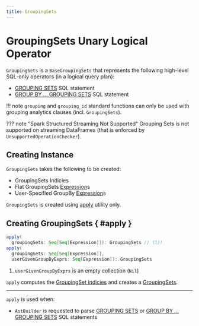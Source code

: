 ```yaml
---
title: GroupingSets
---
```


# GroupingSets Unary Logical Operator

`GroupingSets` is a `BaseGroupingSets` that represents the following high-level SQL-only operators (in a logical query plan):

* [GROUPING SETS](../sql/AstBuilder.md#visitGroupingAnalytics) SQL statement
* [GROUP BY ... GROUPING SETS](../sql/AstBuilder.md#withAggregationClause) SQL statement

!!! note
    `grouping` and `grouping_id` standard functions can only be used with grouping analytics clauses (incl. `GroupingSets`).

??? note "Spark Structured Streaming Not Supported"
    Grouping Sets is not supported on streaming DataFrames (that is enforced by `UnsupportedOperationChecker`).

## Creating Instance

`GroupingSets` takes the following to be created:

* <span id="groupingSetIndexes"> GroupingSets Indicies
* <span id="flatGroupingSets"> Flat GroupingSets [Expression](../expressions/Expression.md)s
* <span id="userGivenGroupByExprs"> User-Specified GroupBy [Expression](../expressions/Expression.md)s

`GroupingSets` is created using [apply](#apply) utility only.

## Creating GroupingSets { #apply }

```scala
apply(
  groupingSets: Seq[Seq[Expression]]): GroupingSets // (1)!
apply(
  groupingSets: Seq[Seq[Expression]],
  userGivenGroupByExprs: Seq[Expression]): GroupingSets
```

1. `userGivenGroupByExprs` is an empty collection (`Nil`)

`apply` computes the [GroupingSet indicies](#groupingSetIndexes) and creates a [GroupingSets](#creating-instance).

---

`apply` is used when:

* `AstBuilder` is requested to parse [GROUPING SETS](../sql/AstBuilder.md#visitGroupingAnalytics) or [GROUP BY ... GROUPING SETS](../sql/AstBuilder.md#withAggregationClause) SQL statements

<!---
## Review Me

`GroupingSets` is a spark-sql-LogicalPlan.md#UnaryNode[unary logical operator] that represents SQL's sql/AstBuilder.md#withAggregation[GROUPING SETS] variant of `GROUP BY` clause.

```text
val q = sql("""
  SELECT customer, year, SUM(sales)
  FROM VALUES ("abc", 2017, 30) AS t1 (customer, year, sales)
  GROUP BY customer, year
  GROUPING SETS ((customer), (year))
  """)
scala> println(q.queryExecution.logical.numberedTreeString)
00 'GroupingSets [ArrayBuffer('customer), ArrayBuffer('year)], ['customer, 'year], ['customer, 'year, unresolvedalias('SUM('sales), None)]
01 +- 'SubqueryAlias t1
02    +- 'UnresolvedInlineTable [customer, year, sales], [List(abc, 2017, 30)]
```

`GroupingSets` operator is resolved to an `Aggregate` logical operator at <<analyzer, analysis phase>>.

```
scala> println(q.queryExecution.analyzed.numberedTreeString)
00 Aggregate [customer#8, year#9, spark_grouping_id#5], [customer#8, year#9, sum(cast(sales#2 as bigint)) AS sum(sales)#4L]
01 +- Expand [List(customer#0, year#1, sales#2, customer#6, null, 1), List(customer#0, year#1, sales#2, null, year#7, 2)], [customer#0, year#1, sales#2, customer#8, year#9, spark_grouping_id#5]
02    +- Project [customer#0, year#1, sales#2, customer#0 AS customer#6, year#1 AS year#7]
03       +- SubqueryAlias t1
04          +- LocalRelation [customer#0, year#1, sales#2]
```

NOTE: `GroupingSets` can only be created using SQL.

NOTE: `GroupingSets` is not supported on Structured Streaming's spark-sql-LogicalPlan.md#isStreaming[streaming Datasets].

[[resolved]]
`GroupingSets` is never resolved (as it can only be converted to an `Aggregate` logical operator).

[[output]]
The catalyst/QueryPlan.md#output[output schema] of a `GroupingSets` are exactly the attributes of <<aggregations, aggregate named expressions>>.

=== [[analyzer]] Analysis Phase

`GroupingSets` operator is resolved at [analysis phase](../Analyzer.md) in the following logical evaluation rules:

* [ResolveAliases](../logical-analysis-rules/ResolveAliases.md) for unresolved aliases in <<aggregations, aggregate named expressions>>

* [ResolveGroupingAnalytics](../Analyzer.md#ResolveGroupingAnalytics)

`GroupingSets` operator is resolved to an Aggregate.md[Aggregate] with Expand.md[Expand] logical operators.

[source, scala]
----
val spark: SparkSession = ...
// using q from the example above
val plan = q.queryExecution.logical

scala> println(plan.numberedTreeString)
00 'GroupingSets [ArrayBuffer('customer), ArrayBuffer('year)], ['customer, 'year], ['customer, 'year, unresolvedalias('SUM('sales), None)]
01 +- 'SubqueryAlias t1
02    +- 'UnresolvedInlineTable [customer, year, sales], [List(abc, 2017, 30)]

// Note unresolvedalias for SUM expression
// Note UnresolvedInlineTable and SubqueryAlias

// FIXME Show the evaluation rules to get rid of the unresolvable parts
----
-->
